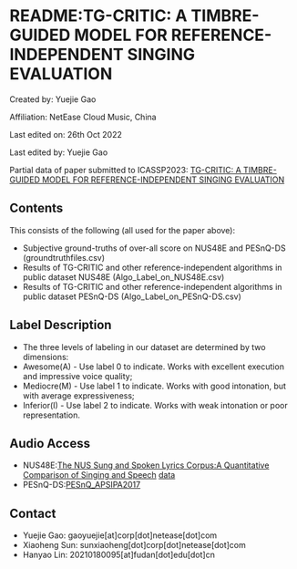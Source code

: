 # README:TG-CRITIC: A TIMBRE-GUIDED MODEL FOR REFERENCE-INDEPENDENT SINGING EVALUATION
Created by: Yuejie Gao

Affiliation: NetEase Cloud Music, China

Last edited on: 26th Oct 2022

Last edited by: Yuejie Gao

Partial data of paper submitted to ICASSP2023: [TG-CRITIC: A TIMBRE-GUIDED MODEL FOR REFERENCE-INDEPENDENT SINGING EVALUATION](https://arxiv.org/abs/2305.09127)

## Contents
This consists of the following (all used for the paper above):
- Subjective ground-truths of over-all score on NUS48E and PESnQ-DS (groundtruthfiles.csv)
- Results of TG-CRITIC and other reference-independent algorithms in public dataset NUS48E (Algo_Label_on_NUS48E.csv)
- Results of TG-CRITIC and other reference-independent algorithms in public dataset PESnQ-DS (Algo_Label_on_PESnQ-DS.csv)

## Label Description
- The three levels of labeling in our dataset are determined by two dimensions: 
 - Awesome(A) - Use label 0 to indicate. Works with excellent execution and impressive voice quality; 
 - Mediocre(M) - Use label 1 to indicate. Works with good intonation, but with average expressiveness;
 - Inferior(I) - Use label 2 to indicate. Works with weak intonation or poor representation.

## Audio Access
- NUS48E:[The NUS Sung and Spoken Lyrics Corpus:A Quantitative Comparison of Singing and Speech](https://smcnus.comp.nus.edu.sg/archive/pdf/2012-2013/2013_05-Pub-NUS-48E.pdf) [data](https://drive.google.com/drive/folders/12pP9uUl0HTVANU3IPLnumTJiRjPtVUMx)
- PESnQ-DS:[PESnQ_APSIPA2017](https://github.com/chitralekha18/PESnQ_APSIPA2017)

## Contact
- Yuejie Gao: gaoyuejie[at]corp[dot]netease[dot]com
- Xiaoheng Sun: sunxiaoheng[dot]corp[dot]netease[dot]com
- Hanyao Lin: 20210180095[at]fudan[dot]edu[dot]cn
